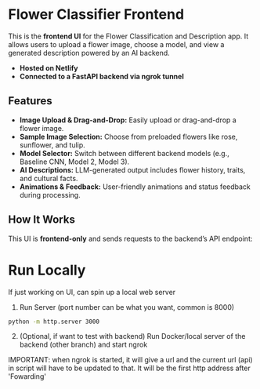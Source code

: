 # Flower Classifier Frontend

This is the **frontend UI** for the Flower Classification and Description app. It allows users to upload a flower image, choose a model, and view a generated description powered by an AI backend.

- **Hosted on Netlify**  
-  **Connected to a FastAPI backend via ngrok tunnel**

## Features

- **Image Upload & Drag-and-Drop:** Easily upload or drag-and-drop a flower image.
- **Sample Image Selection:** Choose from preloaded flowers like rose, sunflower, and tulip.
- **Model Selector:** Switch between different backend models (e.g., Baseline CNN, Model 2, Model 3).
- **AI Descriptions:** LLM-generated output includes flower history, traits, and cultural facts.
- **Animations & Feedback:** User-friendly animations and status feedback during processing.

## How It Works

This UI is **frontend-only** and sends requests to the backend’s API endpoint:

# Run Locally
If just working on UI, can spin up a local web server

1. Run Server (port number can be what you want, common is 8000)
```bash
python -m http.server 3000
```

2. (Optional, if want to test with backend) Run Docker/local server of the backend (other branch) and start ngrok

IMPORTANT: when ngrok is started, it will give a url and the current url (api) in script will have to be updated to that.
It will be the first http address after 'Fowarding'
